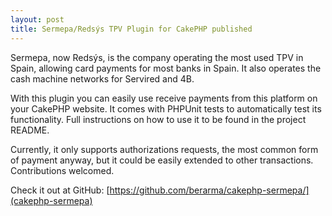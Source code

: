 ```yaml
---
layout: post
title: Sermepa/Redsýs TPV Plugin for CakePHP published
---
```


Sermepa, now Redsýs, is the company operating the most used TPV in Spain,
allowing card payments for most banks in Spain. It also operates the cash
machine networks for Servired and 4B.

With this plugin you can easily use receive payments from this platform on your
CakePHP website. It comes with PHPUnit tests to automatically test its
functionality. Full instructions on how to use it to be found in the project README.

Currently, it only supports authorizations requests, the most common form of
payment anyway, but it could be easily extended to other transactions.
Contributions welcomed.

Check it out at GitHub: [https://github.com/berarma/cakephp-sermepa/](cakephp-sermepa)
